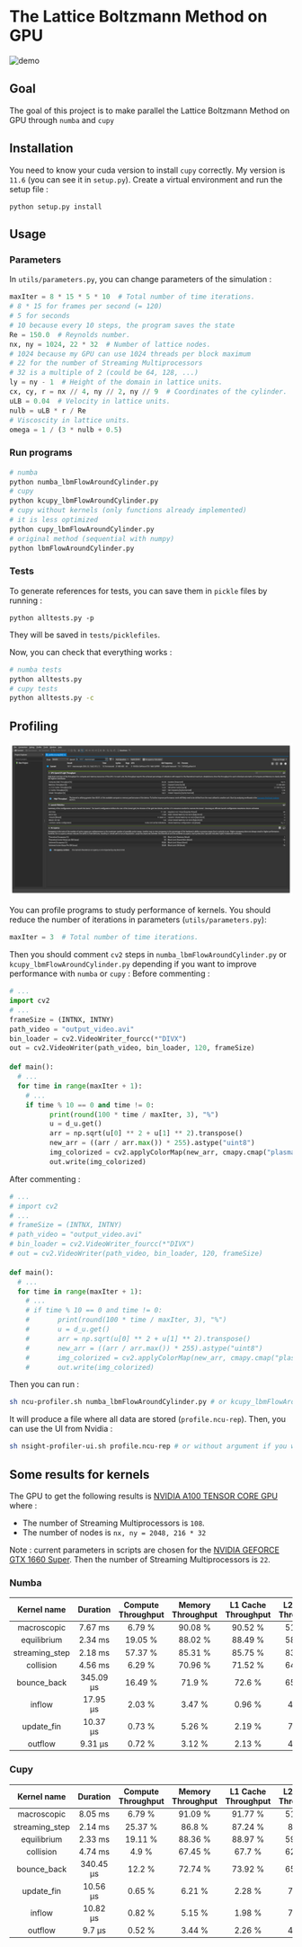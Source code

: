 # The Lattice Boltzmann Method on GPU

![demo](./docs/demo.gif)

## Goal

The goal of this project is to make parallel the Lattice Boltzmann Method on GPU through `numba` and `cupy`

## Installation

You need to know your cuda version to install `cupy` correctly.
My version is `11.6` (you can see it in `setup.py`).
Create a virtual environment and run the setup file :
```
python setup.py install
```

## Usage

### Parameters

In `utils/parameters.py`, you can change parameters of the simulation :
```python
maxIter = 8 * 15 * 5 * 10  # Total number of time iterations.
# 8 * 15 for frames per second (= 120)
# 5 for seconds
# 10 because every 10 steps, the program saves the state
Re = 150.0  # Reynolds number.
nx, ny = 1024, 22 * 32  # Number of lattice nodes.
# 1024 because my GPU can use 1024 threads per block maximum
# 22 for the number of Streaming Multiprocessors
# 32 is a multiple of 2 (could be 64, 128, ...)
ly = ny - 1  # Height of the domain in lattice units.
cx, cy, r = nx // 4, ny // 2, ny // 9  # Coordinates of the cylinder.
uLB = 0.04  # Velocity in lattice units.
nulb = uLB * r / Re
# Viscoscity in lattice units.
omega = 1 / (3 * nulb + 0.5)
```

### Run programs

```sh
# numba
python numba_lbmFlowAroundCylinder.py
# cupy
python kcupy_lbmFlowAroundCylinder.py
# cupy without kernels (only functions already implemented)
# it is less optimized
python cupy_lbmFlowAroundCylinder.py
# original method (sequential with numpy)
python lbmFlowAroundCylinder.py
```

### Tests

To generate references for tests, you can save them in `pickle` files by running :
```
python alltests.py -p
```
They will be saved in `tests/picklefiles`.

Now, you can check that everything works :
```sh
# numba tests
python alltests.py
# cupy tests
python alltests.py -c
```

## Profiling

![nsight](./docs/nsight-analysis.png)

You can profile programs to study performance of kernels.
You should reduce the number of iterations in parameters (`utils/parameters.py`):
```python
maxIter = 3  # Total number of time iterations.
```
Then you should comment `cv2` steps in `numba_lbmFlowAroundCylinder.py` or `kcupy_lbmFlowAroundCylinder.py` depending if you want to improve performance with `numba` or `cupy` :
Before commenting :

```python
# ...
import cv2
# ...
frameSize = (INTNX, INTNY)
path_video = "output_video.avi"
bin_loader = cv2.VideoWriter_fourcc(*"DIVX")
out = cv2.VideoWriter(path_video, bin_loader, 120, frameSize)

def main():
  # ...
  for time in range(maxIter + 1):
    # ...
    if time % 10 == 0 and time != 0:
          print(round(100 * time / maxIter, 3), "%")
          u = d_u.get()
          arr = np.sqrt(u[0] ** 2 + u[1] ** 2).transpose()
          new_arr = ((arr / arr.max()) * 255).astype("uint8")
          img_colorized = cv2.applyColorMap(new_arr, cmapy.cmap("plasma"))
          out.write(img_colorized)
```

After commenting :

```python
# ...
# import cv2
# ...
# frameSize = (INTNX, INTNY)
# path_video = "output_video.avi"
# bin_loader = cv2.VideoWriter_fourcc(*"DIVX")
# out = cv2.VideoWriter(path_video, bin_loader, 120, frameSize)

def main():
  # ...
  for time in range(maxIter + 1):
    # ...
    # if time % 10 == 0 and time != 0:
    #       print(round(100 * time / maxIter, 3), "%")
    #       u = d_u.get()
    #       arr = np.sqrt(u[0] ** 2 + u[1] ** 2).transpose()
    #       new_arr = ((arr / arr.max()) * 255).astype("uint8")
    #       img_colorized = cv2.applyColorMap(new_arr, cmapy.cmap("plasma"))
    #       out.write(img_colorized)
```
Then you can run :
```sh
sh ncu-profiler.sh numba_lbmFlowAroundCylinder.py # or kcupy_lbmFlowAroundCylinder.py
```
It will produce a file where all data are stored (`profile.ncu-rep`).
Then, you can use the UI from Nvidia :
```sh
sh nsight-profiler-ui.sh profile.ncu-rep # or without argument if you want only to open the application
```

## Some results for kernels

The GPU to get the following results is [NVIDIA A100 TENSOR CORE GPU](https://www.nvidia.com/en-us/data-center/a100/) where :
- The number of Streaming Multiprocessors is `108`.
- The number of nodes is `nx, ny = 2048, 216 * 32`

Note : current parameters in scripts are chosen for the [NVIDIA GEFORCE GTX 1660 Super](https://www.nvidia.com/en-us/geforce/news/nvidia-geforce-gtx-1660-super-1650-super/). Then the number of Streaming Multiprocessors is `22`.

### Numba

| Kernel name | Duration | Compute Throughput | Memory Throughput | L1 Cache Throughput | L2 Cache Throughput |
| :---------: | :------: | :----------------: | :---------------: | :-----------------: | :-----------------: |
| macroscopic | 7.67 ms | 6.79 % | 90.08 % | 90.52 % | 51.71 % |
| equilibrium | 2.34 ms | 19.05 % | 88.02 % | 88.49 % | 58.85 % |
| streaming_step | 2.18 ms | 57.37 % | 85.31 % | 85.75 % | 83.36 % |
| collision | 4.56 ms | 6.29 % | 70.96 % | 71.52 % | 64.97 % |
| bounce_back | 345.09 µs | 16.49 % | 71.9 % | 72.6 % | 65.08 % |
| inflow | 17.95 µs | 2.03 % | 3.47 % | 0.96 % | 4.09 % |
| update_fin | 10.37 µs | 0.73 % | 5.26 % | 2.19 % | 7.31 % |
| outflow | 9.31 µs | 0.72 % | 3.12 % | 2.13 % | 4.58 % |

### Cupy

| Kernel name | Duration | Compute Throughput | Memory Throughput | L1 Cache Throughput | L2 Cache Throughput |
| :---------: | :------: | :----------------: | :---------------: | :-----------------: | :-----------------: |
| macroscopic | 8.05 ms | 6.79 % | 91.09 % | 91.77 % | 51.15 % |
| streaming_step | 2.14 ms | 25.37 % | 86.8 % | 87.24 % | 82.5 % |
| equilibrium | 2.33 ms | 19.11 % | 88.36 % | 88.97 % | 59.31 % |
| collision | 4.74 ms | 4.9 % | 67.45 % | 67.7 % | 62.43 % |
| bounce_back | 340.45 µs | 12.2 % | 72.74 % | 73.92 % | 65.38 % |
| update_fin | 10.56 µs | 0.65 % | 6.21 % | 2.28 % | 7.87 % |
| inflow | 10.82 µs | 0.82 % | 5.15 % | 1.98 % | 7.88 % |
| outflow | 9.7 µs | 0.52 % | 3.44 % | 2.26 % | 4.86 % |
